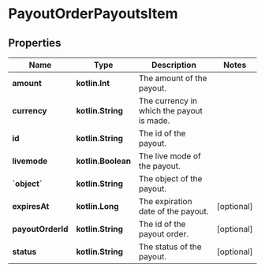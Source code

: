 
# PayoutOrderPayoutsItem

## Properties
Name | Type | Description | Notes
------------ | ------------- | ------------- | -------------
**amount** | **kotlin.Int** | The amount of the payout. | 
**currency** | **kotlin.String** | The currency in which the payout is made. | 
**id** | **kotlin.String** | The id of the payout. | 
**livemode** | **kotlin.Boolean** | The live mode of the payout. | 
**&#x60;object&#x60;** | **kotlin.String** | The object of the payout. | 
**expiresAt** | **kotlin.Long** | The expiration date of the payout. |  [optional]
**payoutOrderId** | **kotlin.String** | The id of the payout order. |  [optional]
**status** | **kotlin.String** | The status of the payout. |  [optional]



